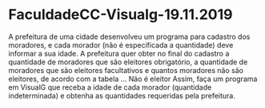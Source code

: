 # FaculdadeCC-Visualg-19.11.2019

A prefeitura de uma cidade desenvolveu um programa para cadastro dos moradores, e cada morador (não é especificada a quantidade) deve informar a sua idade. A prefeitura quer obter no final do cadastro a quantidade de moradores que são eleitores obrigatório, a quantidade de moradores que são eleitores facultativos e quantos moradores não são eleitores, de acordo com a tabela ...
Não é eleitor Assim, faça um programa em VisualG que receba a idade de cada morador (quantidade indeterminada) e obtenha as quantidades requeridas pela prefeitura.
